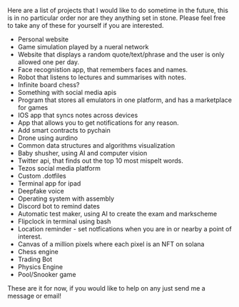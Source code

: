 Here are a list of projects that I would like to do sometime in the future, this is in no particular order nor are they anything set in stone. Please feel free to take any of these for yourself if you are interested.

* Personal website
* Game simulation played by a nueral network 
* Website that displays a random quote/text/phrase and the user is only allowed one per day.
* Face recognistion app, that remembers faces and names.
* Robot that listens to lectures and summarises with notes. 
* Infinite board chess?
* Something with social media apis
* Program that stores all emulators in one platform, and has a marketplace for games
* IOS app that syncs notes across devices
* App that allows you to get notifications for any reason.
* Add smart contracts to pychain
* Drone using aurdino 
* Common data structures and algorithms visualization
* Baby shusher, using AI and computer vision
* Twitter api, that finds out the top 10 most mispelt words.
* Tezos social media platform
* Custom .dotfiles
* Terminal app for ipad
* Deepfake voice
* Operating system with assembly
* Discord bot to remind dates
* Automatic test maker, using AI to create the exam and markscheme
* Flipclock in terminal using bash
* Location reminder - set notfications when you are in or nearby a point of interest.
* Canvas of a million pixels where each pixel is an NFT on solana
* Chess engine
* Trading Bot
* Physics Engine
* Pool/Snooker game

These are it for now, if you would like to help on any just send me a message or email!
